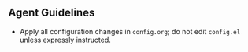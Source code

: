 ## Agent Guidelines

- Apply all configuration changes in `config.org`; do not edit `config.el` unless expressly instructed.
